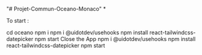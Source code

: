 "# Projet-Commun-Oceano-Monaco" *

To start : 

cd oceano
npm i
npm i @uidotdev/usehooks
npm install react-tailwindcss-datepicker
npm start
Close the App
npm i @uidotdev/usehooks
npm install react-tailwindcss-datepicker
npm start

